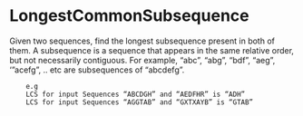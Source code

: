 # LongestCommonSubsequence
Given two sequences, find the longest subsequence present in both of them. A subsequence is a sequence that appears
    in the same relative order, but not necessarily contiguous.
    For example, “abc”, “abg”, “bdf”, “aeg”, ‘”acefg”, .. etc are subsequences of “abcdefg”.
```
    e.g
    LCS for input Sequences “ABCDGH” and “AEDFHR” is “ADH”
    LCS for input Sequences “AGGTAB” and “GXTXAYB” is “GTAB”
```
